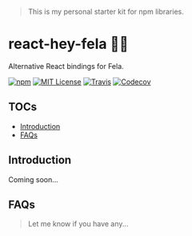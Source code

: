 > This is my personal starter kit for npm libraries.

# react-hey-fela 🙋‍♂️

Alternative React bindings for Fela.

[![npm](https://img.shields.io/npm/v/react-hey-fela.svg?style=flat-square)](http://npm.im/react-hey-fela)
[![MIT License](https://img.shields.io/npm/l/react-hey-fela.svg?style=flat-square)](http://opensource.org/licenses/MIT)
[![Travis](https://img.shields.io/travis/ctrlplusb/react-hey-fela.svg?style=flat-square)](https://travis-ci.org/ctrlplusb/react-hey-fela)
[![Codecov](https://img.shields.io/codecov/c/github/ctrlplusb/react-hey-fela.svg?style=flat-square)](https://codecov.io/github/ctrlplusb/react-hey-fela)

## TOCs

  - [Introduction](#introduction)
  - [FAQs](#faqs)

## Introduction

Coming soon...

## FAQs

> Let me know if you have any...
